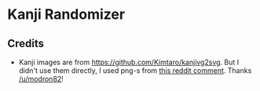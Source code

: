 # Kanji Randomizer

## Credits

- Kanji images are from https://github.com/Kimtaro/kanjivg2svg. But I didn't use them directly, I used png-s from [this reddit comment](https://www.reddit.com/r/LearnJapanese/comments/awr5vw/comment/ehriio7/). Thanks [/u/modron82](https://www.reddit.com/user/modron82/)!

